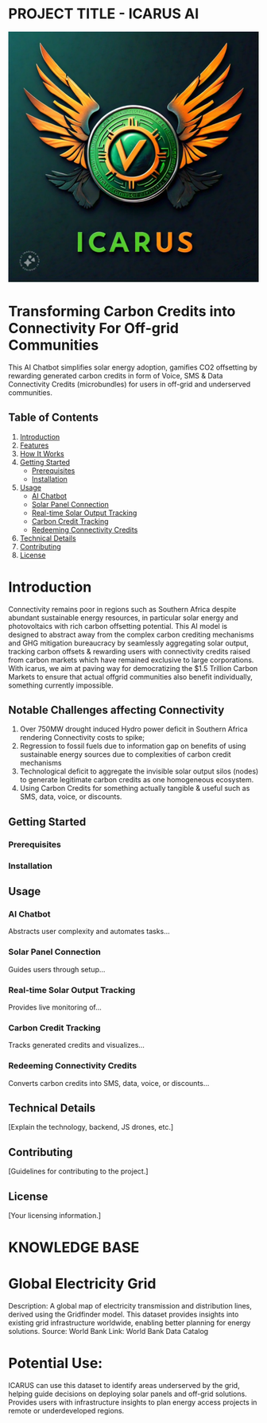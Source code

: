 # PROJECT TITLE - ICARUS AI 
![logo](Media/IMG-20240923-WA0003.jpg)
# Transforming Carbon Credits into Connectivity For Off-grid Communities 
This AI Chatbot simplifies solar energy adoption, gamifies CO2 offsetting by rewarding generated carbon credits in form of Voice, SMS & Data Connectivity Credits (microbundles) for users in off-grid and underserved communities.

## Table of Contents
1. [Introduction](#introduction)  
2. [Features](#features)  
3. [How It Works](#how-it-works)  
4. [Getting Started](#getting-started)  
   - [Prerequisites](#prerequisites)  
   - [Installation](#installation)  
5. [Usage](#usage)  
   - [AI Chatbot](#ai-chatbot)  
   - [Solar Panel Connection](#solar-panel-connection)  
   - [Real-time Solar Output Tracking](#real-time-solar-output-tracking)  
   - [Carbon Credit Tracking](#carbon-credit-tracking)  
   - [Redeeming Connectivity Credits](#redeeming-connectivity-credits)  
6. [Technical Details](#technical-details)  
7. [Contributing](#contributing)  
8. [License](#license)

# Introduction 
Connectivity remains poor in regions such as Southern Africa despite abundant sustainable energy resources, in particular solar energy and photovoltaics with rich carbon offsetting potential. This AI model is designed to abstract away from the complex carbon crediting mechanisms and GHG mitigation bureaucracy by seamlessly aggregating solar output, tracking carbon offsets & rewarding users with connectivity credits raised from carbon markets which have remained exclusive to large corporations. With icarus, we aim at paving way for democratizing the $1.5 Trillion Carbon Markets to ensure that actual offgrid communities also benefit individually, something currently impossible. 

## Notable Challenges affecting Connectivity 
1. Over 750MW drought induced Hydro power deficit in Southern Africa rendering Connectivity costs to spike;
2. Regression to fossil fuels due to information gap on benefits of using sustainable energy sources due to complexities of carbon credit mechanisms
3. Technological deficit to aggregate the invisible solar output silos (nodes) to generate legitimate carbon credits as one homogeneous ecosystem. 
4. Using Carbon Credits for something actually tangible & useful such as SMS, data, voice, or discounts.

## Getting Started

### Prerequisites
### Installation

## Usage
### AI Chatbot
Abstracts user complexity and automates tasks...

### Solar Panel Connection
Guides users through setup...

### Real-time Solar Output Tracking
Provides live monitoring of...

### Carbon Credit Tracking
Tracks generated credits and visualizes...

### Redeeming Connectivity Credits
Converts carbon credits into SMS, data, voice, or discounts...

## Technical Details
[Explain the technology, backend, JS drones, etc.]

## Contributing
[Guidelines for contributing to the project.]

## License
[Your licensing information.]
# KNOWLEDGE BASE
# Global Electricity Grid
Description: A global map of electricity transmission and distribution lines, derived using the Gridfinder model. This dataset provides insights into existing grid infrastructure worldwide, enabling better planning for energy solutions.
Source: World Bank
Link: World Bank Data Catalog

# Potential Use:
ICARUS can use this dataset to identify areas underserved by the grid, helping guide decisions on deploying solar panels and off-grid solutions.
Provides users with infrastructure insights to plan energy access projects in remote or underdeveloped regions.
